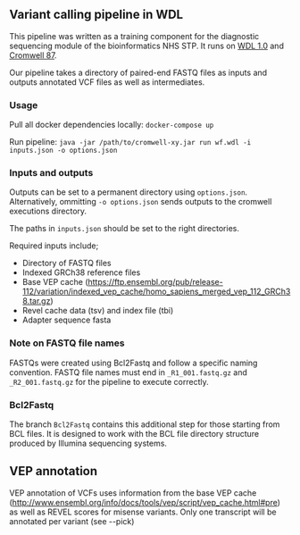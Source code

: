 ## Variant calling pipeline in WDL
This pipeline was written as a training component for the diagnostic sequencing module of the bioinformatics NHS STP. It runs on [WDL 1.0](https://github.com/openwdl/wdl/blob/main/versions/1.0/SPEC.md) and [Cromwell 87](https://github.com/broadinstitute/cromwell/releases). 

Our pipeline takes a directory of paired-end FASTQ files as inputs and outputs annotated VCF files as well as intermediates. 

### Usage
Pull all docker dependencies locally: `docker-compose up`

Run pipeline: `java -jar /path/to/cromwell-xy.jar run wf.wdl -i inputs.json -o options.json`

### Inputs and outputs
Outputs can be set to a permanent directory using `options.json`. Alternatively, ommitting `-o options.json` sends outputs to the cromwell executions directory. 

The paths in `inputs.json` should be set to the right directories. 

Required inputs include;
- Directory of FASTQ files
- Indexed GRCh38 reference files
- Base VEP cache (https://ftp.ensembl.org/pub/release-112/variation/indexed_vep_cache/homo_sapiens_merged_vep_112_GRCh38.tar.gz)
- Revel cache data (tsv) and index file (tbi)
- Adapter sequence fasta

### Note on FASTQ file names
FASTQs were created using Bcl2Fastq and follow a specific naming convention. 
FASTQ file names must end in `_R1_001.fastq.gz` and `_R2_001.fastq.gz` for the pipeline to execute correctly. 

### Bcl2Fastq
The branch `Bcl2Fastq` contains this additional step for those starting from BCL files. It is designed to work with the BCL file directory structure produced by Illumina sequencing systems.

## VEP annotation 
VEP annotation of VCFs uses information from the base VEP cache (http://www.ensembl.org/info/docs/tools/vep/script/vep_cache.html#pre)
as well as REVEL scores for misense variants.
Only one transcript will be annotated per variant (see --pick)
